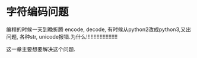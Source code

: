 # 字符编码问题

编程的时候一天到晚折腾 encode, decode, 有时候从python2改成python3,又出问题, 各种str, unicode报错.为什么!!!!!!!!!!!!!!!!!!!!!

这一章主要想要解决这个问题.

